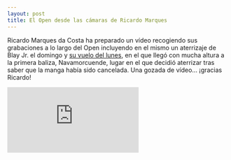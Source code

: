 ```yaml
---
layout: post
title: El Open desde las cámaras de Ricardo Marques
---
```


Ricardo Marques da Costa ha preparado un vídeo recogiendo sus grabaciones a lo largo del Open incluyendo en el mismo un aterrizaje de Blay Jr. el domingo y [su vuelo del lunes](http://www.xcportugal.org/modules.php?name=leonardo&op=show_flight&flightID=32924), en el que llegó con mucha altura a la primera baliza, Navamorcuende, lugar en el que decidió aterrizar tras saber que la manga había sido cancelada. Una gozada de vídeo... ¡gracias Ricardo!

<iframe src="http://www.youtube.com/embed/W6KVs_tNCqc" frameborder="0" allowfullscreen="allowfullscreen">
</iframe>

